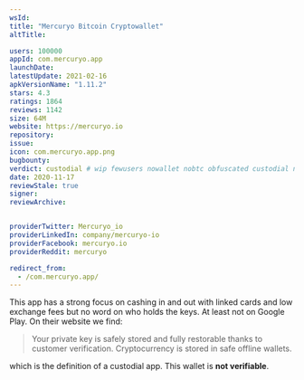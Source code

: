 ```yaml
---
wsId: 
title: "Mercuryo Bitcoin Cryptowallet"
altTitle: 

users: 100000
appId: com.mercuryo.app
launchDate: 
latestUpdate: 2021-02-16
apkVersionName: "1.11.2"
stars: 4.3
ratings: 1864
reviews: 1142
size: 64M
website: https://mercuryo.io
repository: 
issue: 
icon: com.mercuryo.app.png
bugbounty: 
verdict: custodial # wip fewusers nowallet nobtc obfuscated custodial nosource nonverifiable reproducible bounty defunct
date: 2020-11-17
reviewStale: true
signer: 
reviewArchive:


providerTwitter: Mercuryo_io
providerLinkedIn: company/mercuryo-io
providerFacebook: mercuryo.io
providerReddit: mercuryo

redirect_from:
  - /com.mercuryo.app/
---
```



This app has a strong focus on cashing in and out with linked cards and low
exchange fees but no word on who holds the keys. At least not on Google Play.
On their website we find:

> Your private key is safely stored and fully restorable thanks to customer
  verification. Cryptocurrency is stored in safe offline wallets.

which is the definition of a custodial app. This wallet is **not verifiable**.